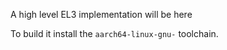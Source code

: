 A high level EL3 implementation will be here

To build it install the `aarch64-linux-gnu-` toolchain. 